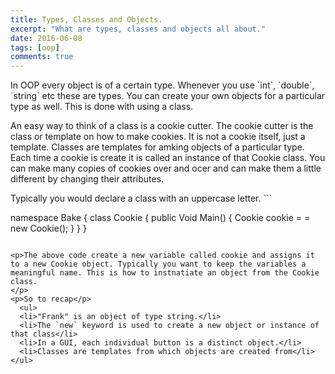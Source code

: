 ```yaml
---
title: Types, Classes and Objects.
excerpt: "What are types, classes and objects all about."
date: 2016-06-08
tags: [oop]
comments: true
---
```

<p>In OOP every object is of a certain type. Whenever you use `int`, `double`, `string` etc these are types. You can create your own objects for a particular type as well. This is done with using a class.
</p>

<p>An easy way to think of a class is a cookie cutter. The cookie cutter is the class or template on how to make cookies. It is not a cookie itself, just a template. Classes are templates for amking objects of a particular type. Each time a cookie is create it is called an instance of that Cookie class. You can make many copies of cookies over and ocer and can make them a little different by changing their attributes.
<p>

<p>
Typically you would declare a class with an uppercase letter.
```

namespace Bake
{
  class Cookie
  {
    public Void Main()
    {
      Cookie cookie = = new Cookie();
    }
  }
}

```

<p>The above code create a new variable called cookie and assigns it to a new Cookie object. Typically you want to keep the variables a meaningful name. This is how to instnatiate an object from the Cookie class.
</p>
<p>So to recap</p>
  <ul>
  <li>"Frank" is an object of type string.</li>
  <li>The `new` keyword is used to create a new object or instance of that class</li>
  <li>In a GUI, each individual button is a distinct object.</li>
  <li>Classes are templates from which objects are created from</li>
</ul>
